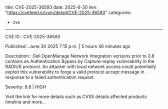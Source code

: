  
title: CVE-2025-36593
date: 2025-6-30
lien: "https://cvefeed.io/vuln/detail/CVE-2025-36593"
categories:
  - cve
---

CVE ID : CVE-2025-36593

Published :  June 30
2025
7:15 p.m. | 5 hours
46 minutes ago

Description : Dell OpenManage Network Integration
versions prior to 3.8
contains an Authentication Bypass by Capture-replay vulnerability in the RADIUS protocol.  An attacker with local network access could potentially exploit this vulnerability to forge a valid protocol accept message in response to a failed authentication request.

Severity: 8.8 | HIGH

Visit the link for more details
such as CVSS details
affected products
timeline
and more...
